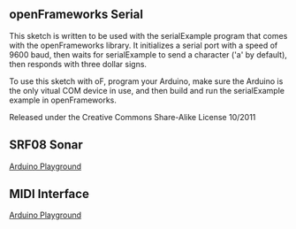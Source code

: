 
openFrameworks Serial
---------------------
This sketch is written to be used with the serialExample program 
that comes with the openFrameworks library. It initializes a serial 
port with a speed of 9600 baud, then waits for serialExample to send
a character ('a' by default), then responds with three dollar signs.

To use this sketch with oF, program your Arduino, make sure the 
Arduino is the only vitual COM device in use, and then build and run
the serialExample example
in openFrameworks.

Released under the Creative Commons Share-Alike License 10/2011

SRF08 Sonar
-----------
[Arduino Playground](http://playground.arduino.cc/Main/SonarSrf08)

MIDI Interface
--------------
[Arduino Playground](http://playground.arduino.cc/Main/MIDILibrary)